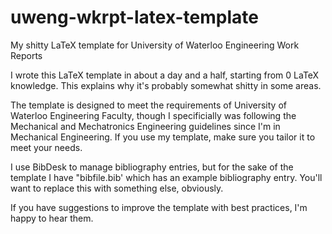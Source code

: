 # uweng-wkrpt-latex-template
My shitty LaTeX template for University of Waterloo Engineering Work Reports

I wrote this LaTeX template in about a day and a half, starting from 0 LaTeX knowledge. This explains why it's probably somewhat shitty in some areas.

The template is designed to meet the requirements of University of Waterloo Engineering Faculty, though I specificially was following the Mechanical and Mechatronics Engineering guidelines since I'm in Mechanical Engineering. If you use my template, make sure you tailor it to meet your needs.

I use BibDesk to manage bibliography entries, but for the sake of the template I have "bibfile.bib' which has an example bibliography entry. You'll want to replace this with something else, obviously.

If you have suggestions to improve the template with best practices, I'm happy to hear them.
